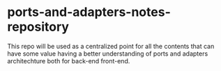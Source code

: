 # ports-and-adapters-notes-repository
This repo will be used as a centralized point for all the contents that can have some value having a better understanding of ports and adapters architechture both for back-end front-end.
